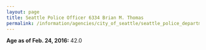 ```yaml
---
layout: page
title: Seattle Police Officer 6334 Brian M. Thomas
permalink: /information/agencies/city_of_seattle/seattle_police_department/copbook/6334/
---
```


**Age as of Feb. 24, 2016:** 42.0
